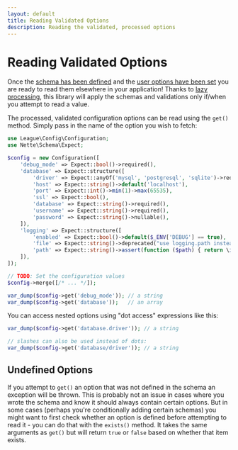 ```yaml
---
layout: default
title: Reading Validated Options
description: Reading the validated, processed options
---
```


# Reading Validated Options

Once the [schema has been defined](/1.1/schemas/) and the [user options have been set](/1.1/setting-values/) you are ready to read them elsewhere in your application! Thanks to [lazy processing](/1.1/lazy-processing/), this library will apply the schemas and validations only if/when you attempt to read a value.

The processed, validated configuration options can be read using the `get()` method. Simply pass in the name of the option you wish to fetch:

```php
use League\Config\Configuration;
use Nette\Schema\Expect;

$config = new Configuration([
    'debug_mode' => Expect::bool()->required(),
    'database' => Expect::structure([
        'driver' => Expect::anyOf('mysql', 'postgresql', 'sqlite')->required(),
        'host' => Expect::string()->default('localhost'),
        'port' => Expect::int()->min(1)->max(65535),
        'ssl' => Expect::bool(),
        'database' => Expect::string()->required(),
        'username' => Expect::string()->required(),
        'password' => Expect::string()->nullable(),
    ]),
    'logging' => Expect::structure([
        'enabled' => Expect::bool()->default($_ENV['DEBUG'] == true),
        'file' => Expect::string()->deprecated("use logging.path instead"),
        'path' => Expect::string()->assert(function ($path) { return \is_writeable($path); })->required(),
    ]),
]);

// TODO: Set the configuration values
$config->merge([/* ... */]);

var_dump($config->get('debug_mode')); // a string
var_dump($config->get('database'));   // an array
```

You can access nested options using "dot access" expressions like this:

```php
var_dump($config->get('database.driver')); // a string

// slashes can also be used instead of dots:
var_dump($config->get('database/driver')); // a string
```

## Undefined Options

If you attempt to `get()` an option that was not defined in the schema an exception will be thrown.  This is probably not an issue in cases where you wrote the schema and know it should always contain certain options.  But in some cases (perhaps you're conditionally adding certain schemas) you might want to first check whether an option is defined before attempting to read it - you can do that with the `exists()` method.  It takes the same arguments as `get()` but will return `true` or `false` based on whether that item exists.

